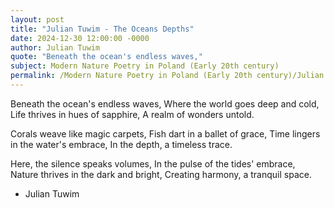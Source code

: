 ```yaml
---
layout: post
title: "Julian Tuwim - The Oceans Depths"
date: 2024-12-30 12:00:00 -0000
author: Julian Tuwim
quote: "Beneath the ocean's endless waves,"
subject: Modern Nature Poetry in Poland (Early 20th century)
permalink: /Modern Nature Poetry in Poland (Early 20th century)/Julian Tuwim/Julian Tuwim - The Oceans Depths
---
```


Beneath the ocean's endless waves,
Where the world goes deep and cold,
Life thrives in hues of sapphire,
A realm of wonders untold.

Corals weave like magic carpets,
Fish dart in a ballet of grace,
Time lingers in the water's embrace,
In the depth, a timeless trace.

Here, the silence speaks volumes,
In the pulse of the tides' embrace,
Nature thrives in the dark and bright,
Creating harmony, a tranquil space.

- Julian Tuwim
